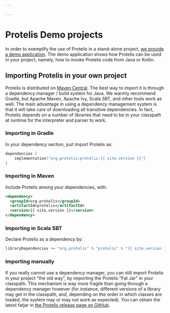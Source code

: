 ```yaml
---

---
```

# Protelis Demo projects

In order to exemplify the use of Protelis in a stand-alone project, [we provide a demo application](https://github.com/Protelis/Protelis-Demo).
The demo application shows how Protelis can be used in your project, namely, how to invoke Protelis code from Java or Kotlin.

## Importing Protelis in your own project

Protelis is distributed on [Maven Central](https://search.maven.org/artifact/org.protelis/protelis/).
The best way to import it is through a dependency manager / build system for Java.
We warmly recommend Gradle, but Apache Maven, Apache Ivy, Scala SBT, and other tools work as well.
The main advantage in using a dependency management system is that it will take care of downloading all transitive dependencies.
In fact, Protelis depends on a number of libraries that need to be in your classpath at runtime for the interpreter and parser to work.

### Importing in Gradle

In your dependency section, just import Protelis as:

```kotlin
dependencies {
    implementation("org.protelis:protelis:{{ site.version }}")
}
```

### Importing in Maven

Include Protelis among your dependencies, with:

```xml
<dependency>
  <groupId>org.protelis</groupId>
  <artifactId>protelis</artifactId>
  <version>{{ site.version }}</version>
</dependency>
``` 

### Importing in Scala SBT

Declare Protelis as a dependency by:

```scala
libraryDependencies += "org.protelis" % "protelis" % "{{ site.version }}"
```

### Importing manually

If you really cannot use a dependency manager, you can still import Protelis in your project "the old way",
by importing the Protelis "Fat Jar" in your classpath.
This mechanism is way more fragile than going through a dependency manager however
(for instance, different versions of a library may get in the classpath, and,
depending on the order in which classes are loaded, the system may or may not work as expected).
You can obtain the latest fatjar in [the Protelis release page on GitHub](https://github.com/Protelis/Protelis/releases/latest).


